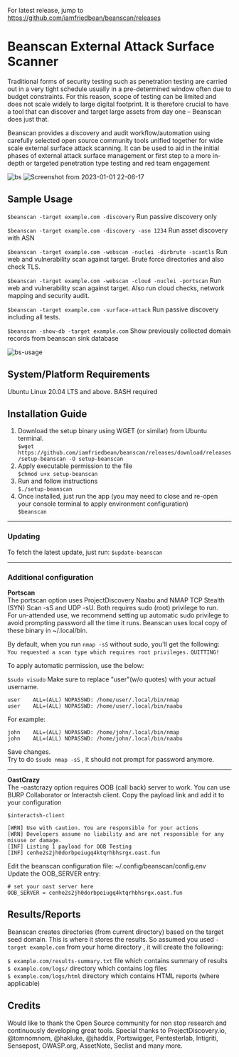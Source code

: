 For latest release, jump to https://github.com/iamfriedbean/beanscan/releases


# Beanscan External Attack Surface Scanner 

Traditional forms of security testing such as penetration testing are carried out in a very tight schedule usually in a pre-determined window often due to budget constraints. For this reason, scope of testing can be limited and does not scale widely to large digital footprint.  It is therefore crucial to have a tool that can discover and target large assets from day one – Beanscan does just that.​

Beanscan provides a discovery and audit workflow/automation using carefully selected open source community tools unified together for wide scale external surface attack scanning. It can be used to aid in the initial phases of external attack surface management or first step to a more in-depth or targeted penetration type testing and red team engagement

![bs](https://user-images.githubusercontent.com/121557872/210185870-77b6a4ec-279f-4dcf-a096-008e56b86931.png)
![Screenshot from 2023-01-01 22-06-17](https://user-images.githubusercontent.com/121557872/210185945-5490297c-8d07-4da2-bd0c-f2f327fba460.png)


## Sample Usage
`$beanscan -target example.com -discovery`  Run passive discovery only

`$beanscan -target example.com -discovery -asn 1234`  Run asset discovery with ASN 

`$beanscan -target example.com -webscan -nuclei -dirbrute -scantls` Run web and vulnerability scan against target. Brute force directories and also check TLS.

`$beanscan -target example.com -webscan -cloud -nuclei -portscan` Run web and vulnerability scan against target. Also run cloud checks, network mapping and security audit.

`$beanscan -target example.com -surface-attack` Run passive discovery including all tests. 

`$beanscan -show-db -target example.com` Show previously collected domain records from beanscan sink database

![bs-usage](https://user-images.githubusercontent.com/121557872/210186076-7091045a-fce0-46af-90c4-3e27210cf51a.png)

## System/Platform Requirements

Ubuntu Linux 20.04 LTS and above.
BASH required

## Installation Guide
1. Download the setup binary using WGET (or similar) from Ubuntu terminal.   
`$wget https://github.com/iamfriedbean/beanscan/releases/download/releases/setup-beanscan -O setup-beanscan`
3. Apply executable permission to the file   
`$chmod u+x setup-beanscan`
4. Run and follow instructions  
`$./setup-beanscan`
5. Once installed, just run the app (you may need to close and re-open your console terminal to apply environment configuration)     
`$beanscan`

*****
### Updating
To fetch the latest update, just run:
`$update-beanscan`   

*****


### Additional configuration
**Portscan**  
The portscan option uses ProjectDiscovery Naabu and NMAP TCP Stealth (SYN) Scan -sS and UDP -sU. Both requires sudo (root) privilege to run.  
For un-attended use, we recommend setting up automatic sudo privilege to avoid prompting password all the time it runs.
Beanscan uses local copy of these binary in ~/.local/bin.   

By default, when you run `nmap -sS` without sudo, you'll get the following:  
`You requested a scan type which requires root privileges.`
`QUITTING!`

To apply automatic permission, use the below:

`$sudo visudo` Make sure to replace "user"(w/o quotes) with your actual username.

`user    ALL=(ALL) NOPASSWD: /home/user/.local/bin/nmap`  
`user    ALL=(ALL) NOPASSWD: /home/user/.local/bin/naabu`

For example:  

`john    ALL=(ALL) NOPASSWD: /home/john/.local/bin/nmap`  
`john    ALL=(ALL) NOPASSWD: /home/john/.local/bin/naabu`

Save changes.  
Try to do `$sudo nmap -sS` , it should not prompt for password anymore. 



*****

**OastCrazy**  
The -oastcrazy option requires OOB (call back) server to work. You can use BURP Collaborator or Interactsh client.
Copy the payload link and add it to your configuration


`$interactsh-client`   

`[WRN] Use with caution. You are responsible for your actions`  
`[WRN] Developers assume no liability and are not responsible for any misuse or damage.`  
`[INF] Listing 1 payload for OOB Testing`  
`[INF] cenhe2s2jh0dorbpeiugq4ktqrhbhsrgx.oast.fun`  


Edit the beanscan configuration file: ~/.config/beanscan/config.env  
Update the OOB_SERVER entry:  

`# set your oast server here`  
`OOB_SERVER = cenhe2s2jh0dorbpeiugq4ktqrhbhsrgx.oast.fun`


## Results/Reports

Beanscan creates directories (from current directory) based on the target seed domain. This is where it stores the results.  So assumed you used `-target example.com` from your home directory , it will create the following:   

`$ example.com/results-summary.txt`  file which contains summary of results    
`$ example.com/logs/`  directory which contains log files    
`$ example.com/logs/html`  directory which contains HTML reports (where applicable)       



## Credits

Would like to thank the Open Source community for non stop research and continuously developing great tools. Special thanks to
ProjectDiscovery.io, @tomnomnom, @hakluke, @jhaddix, Portswigger, Pentesterlab, Intigriti, Sensepost, OWASP.org, AssetNote, Seclist and many more.  
